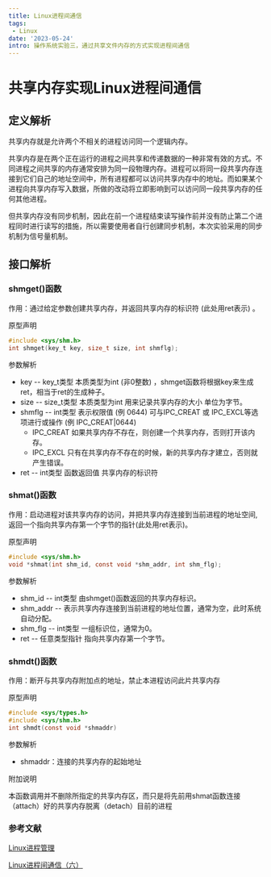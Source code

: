 ```yaml
---
title: Linux进程间通信
tags: 
 - Linux
date: '2023-05-24'
intro: 操作系统实验三，通过共享文件内存的方式实现进程间通信
---
```


# 共享内存实现Linux进程间通信

## 定义解析

共享内存就是允许两个不相关的进程访问同一个逻辑内存。

共享内存是在两个正在运行的进程之间共享和传递数据的一种非常有效的方式。不同进程之间共享的内存通常安排为同一段物理内存。进程可以将同一段共享内存连接到它们自己的地址空间中，所有进程都可以访问共享内存中的地址。而如果某个进程向共享内存写入数据，所做的改动将立即影响到可以访问同一段共享内存的任何其他进程。

但共享内存没有同步机制，因此在前一个进程结束读写操作前并没有防止第二个进程同时进行读写的措施，所以需要使用者自行创建同步机制，本次实验采用的同步机制为信号量机制。

## 接口解析

### shmget()函数

作用：通过给定参数创建共享内存，并返回共享内存的标识符 (此处用ret表示) 。

原型声明

```c
#include <sys/shm.h>
int shmget(key_t key, size_t size, int shmflg);
```

参数解析

- key -- key_t类型 本质类型为int (非0整数) ，shmget函数将根据key来生成ret，相当于ret的生成种子。
- size -- size_t类型 本质类型为int 用来记录共享内存的大小 单位为字节。
- shmflg -- int类型 表示权限值 (例 0644) 可与IPC_CREAT 或 IPC_EXCL等选项进行或操作 (例 IPC_CREAT|0644)
  - IPC_CREAT  如果共享内存不存在，则创建一个共享内存，否则打开该内存。
  - IPC_EXCL   只有在共享内存不存在的时候，新的共享内存才建立，否则就产生错误。
- ret -- int类型 函数返回值 共享内存的标识符

### shmat()函数

作用：启动进程对该共享内存的访问，并把共享内存连接到当前进程的地址空间,返回一个指向共享内存第一个字节的指针(此处用ret表示)。

原型声明

```c
#include <sys/shm.h>
void *shmat(int shm_id, const void *shm_addr, int shm_flg);
```

参数解析

- shm_id -- int类型 由shmget()函数返回的共享内存标识。
- shm_addr -- 表示共享内存连接到当前进程的地址位置，通常为空，此时系统自动分配。
- shm_flg -- int类型 一组标识位，通常为0。
- ret -- 任意类型指针 指向共享内存第一个字节。

### shmdt()函数

作用：断开与共享内存附加点的地址，禁止本进程访问此片共享内存

原型声明

```c
#include <sys/types.h>
#include <sys/shm.h>
int shmdt(const void *shmaddr)
```

参数解析

- shmaddr：连接的共享内存的起始地址


附加说明

本函数调用并不删除所指定的共享内存区，而只是将先前用shmat函数连接（attach）好的共享内存脱离（detach）目前的进程

### 参考文献

[Linux进程管理](https://blog.csdn.net/zyf2333/article/details/80246814)

[Linux进程间通信（六）](https://www.cnblogs.com/52php/p/5861372.html)